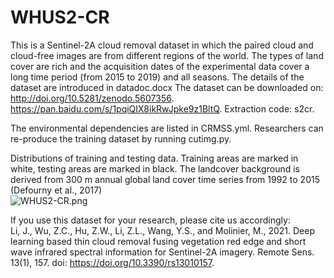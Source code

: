 # WHUS2-CR
This is a Sentinel-2A cloud removal dataset in which the paired cloud and cloud-free images are from different regions of the world. The types of land cover are rich and the acquisition dates of the experimental data cover a long time period (from 2015 to 2019) and all seasons.
The details of the dataset are introduced in datadoc.docx
The dataset can be downloaded on: http://doi.org/10.5281/zenodo.5607356.  
https://pan.baidu.com/s/1pqiQIX8ikRwJpke9z1BltQ.  Extraction code: s2cr.

The environmental dependencies are listed in CRMSS.yml. Researchers can re-produce the training dataset by running cutimg.py.

Distributions of training and testing data. Training areas are marked in white, testing areas are marked in black. The landcover background is derived from 300 m annual global land cover time series from 1992 to 2015 (Defourny et al., 2017)  
![WHUS2-CR.png](https://i.loli.net/2020/12/23/XSh6YCA23fnMQiZ.png)  

If you use this dataset for your research, please cite us accordingly:  
Li, J., Wu, Z.C., Hu, Z.W., Li, Z.L., Wang, Y.S., and Molinier, M., 2021. Deep learning based thin cloud removal fusing vegetation red edge and short wave infrared spectral information for Sentinel-2A imagery. Remote Sens. 13(1), 157. doi: https://doi.org/10.3390/rs13010157.

